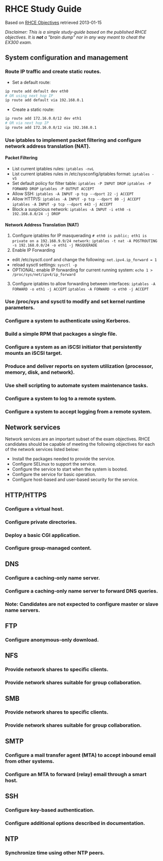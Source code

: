 # RHCE Study Guide
Based on [RHCE Objectives](https://www.redhat.com/training/courses/ex300/examobjective) retrieved 2013-01-15

*Disclaimer: This is a simple study-guide based on the published RHCE objectives. It is __not__ a "brain dump" nor in any way meant to cheat the EX300 exam.*

## System configuration and management

### Route IP traffic and create static routes.
* Set a default route:
```bash
ip route add default dev eth0
# OR using next hop IP
ip route add default via 192.168.0.1
```
* Create a static route:
```bash
ip route add 172.16.0.0/12 dev eth1
# OR via next hop IP
ip route add 172.16.0.0/12 via 192.168.0.1
```
### Use iptables to implement packet filtering and configure network address translation (NAT).
#### Packet Filtering
* List current iptables rules:
    `iptables -nvL`
* List current iptables rules in /etc/sysconfig/iptables format:
    `iptables -vS`
* Set default policy for filter table:
    `iptables -P INPUT DROP`
    `iptables -P FORWARD DROP`
    `iptables -P OUTPUT ACCEPT`
* Allow SSH:
    `iptables -A INPUT -p tcp --dport 22 -j ACCEPT`
* Allow HTTP/S:
    `iptables -A INPUT -p tcp --dport 80 -j ACCEPT`
    `iptables -A INPUT -p tcp --dport 443 -j ACCEPT`
* Block a suspicious network:
    `iptables -A INPUT -i eth0 -s 192.168.8.0/24 -j DROP`
#### Network Address Translation (NAT)
1. Configure iptables for IP masquerading
    `# eth0 is public; eth1 is private on a 192.168.9.9/24 network:`
    `iptables -t nat -A POSTROUTING -s 192.168.0.0/24 -o eth1 -j MASQUERADE`
2. Enable IP Forwarding
* edit /etc/sysctl.conf and change the following:
    `net.ipv4.ip_forward = 1`
* reload sysctl settings:
    `sysctl -p`
* OPTIONAL: enable IP forwarding for current running system:
    `echo 1 > /proc/sys/net/ipv4/ip_forward`
3. Configure iptables to allow forwarding between interfaces:
    `iptables -A FORWARD -o eth1 -j ACCEPT`
    `iptables -A FORWARD -o eth0 -j ACCEPT`
### Use /proc/sys and sysctl to modify and set kernel runtime parameters.
### Configure a system to authenticate using Kerberos.
### Build a simple RPM that packages a single file.
### Configure a system as an iSCSI initiator that persistently mounts an iSCSI target.
### Produce and deliver reports on system utilization (processor, memory, disk, and network).
### Use shell scripting to automate system maintenance tasks.
### Configure a system to log to a remote system.
### Configure a system to accept logging from a remote system.

## Network services

Network services are an important subset of the exam objectives. RHCE candidates should be capable of meeting the following objectives for each of the network services listed below:

* Install the packages needed to provide the service.
* Configure SELinux to support the service.
* Configure the service to start when the system is booted.
* Configure the service for basic operation.
* Configure host-based and user-based security for the service.

## HTTP/HTTPS

### Configure a virtual host.
### Configure private directories.
### Deploy a basic CGI application.
### Configure group-managed content.

## DNS

### Configure a caching-only name server.
### Configure a caching-only name server to forward DNS queries.
### Note: Candidates are not expected to configure master or slave name servers.

## FTP

### Configure anonymous-only download.

## NFS

### Provide network shares to specific clients.
### Provide network shares suitable for group collaboration.

## SMB

### Provide network shares to specific clients.
### Provide network shares suitable for group collaboration.

## SMTP

### Configure a mail transfer agent (MTA) to accept inbound email from other systems.
### Configure an MTA to forward (relay) email through a smart host.

## SSH

### Configure key-based authentication.
### Configure additional options described in documentation.

## NTP

### Synchronize time using other NTP peers.

